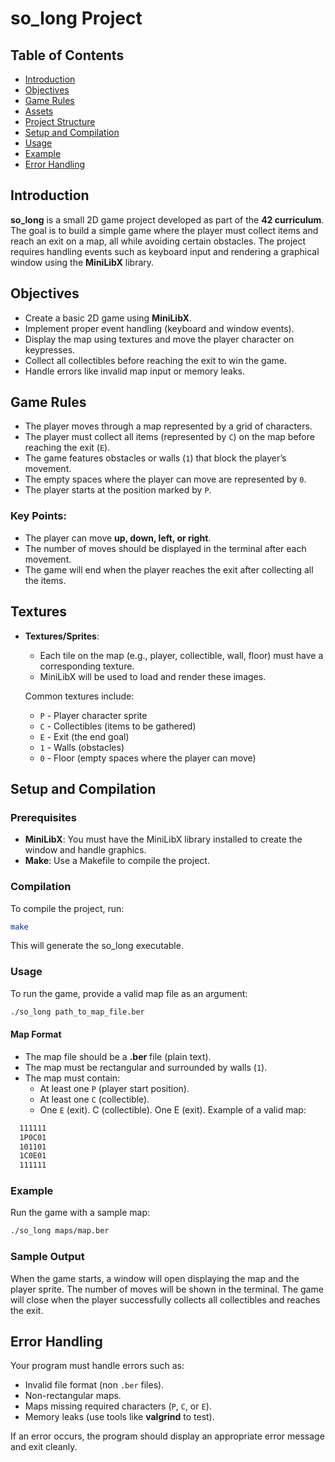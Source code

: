 # so_long Project

## Table of Contents
- [Introduction](#introduction)
- [Objectives](#objectives)
- [Game Rules](#game-rules)
- [Assets](#assets)
- [Project Structure](#project-structure)
- [Setup and Compilation](#setup-and-compilation)
- [Usage](#usage)
- [Example](#example)
- [Error Handling](#error-handling)
  
## Introduction
**so_long** is a small 2D game project developed as part of the **42 curriculum**. The goal is to build a simple game where the player must collect items and reach an exit on a map, all while avoiding certain obstacles. The project requires handling events such as keyboard input and rendering a graphical window using the **MiniLibX** library.

## Objectives
- Create a basic 2D game using **MiniLibX**.
- Implement proper event handling (keyboard and window events).
- Display the map using textures and move the player character on keypresses.
- Collect all collectibles before reaching the exit to win the game.
- Handle errors like invalid map input or memory leaks.

## Game Rules
- The player moves through a map represented by a grid of characters.
- The player must collect all items (represented by `C`) on the map before reaching the exit (`E`).
- The game features obstacles or walls (`1`) that block the player’s movement.
- The empty spaces where the player can move are represented by `0`.
- The player starts at the position marked by `P`.

### Key Points:
- The player can move **up, down, left, or right**.
- The number of moves should be displayed in the terminal after each movement.
- The game will end when the player reaches the exit after collecting all the items.

## Textures
- **Textures/Sprites**:
  - Each tile on the map (e.g., player, collectible, wall, floor) must have a corresponding texture.
  - MiniLibX will be used to load and render these images.
  
  Common textures include:
  - `P` - Player character sprite
  - `C` - Collectibles (items to be gathered)
  - `E` - Exit (the end goal)
  - `1` - Walls (obstacles)
  - `0` - Floor (empty spaces where the player can move)

## Setup and Compilation

### Prerequisites
- **MiniLibX**: You must have the MiniLibX library installed to create the window and handle graphics.
- **Make**: Use a Makefile to compile the project.
  
### Compilation
To compile the project, run:
```bash
make
```
This will generate the so_long executable.

### Usage
To run the game, provide a valid map file as an argument:

```bash
./so_long path_to_map_file.ber
```
#### Map Format

- The map file should be a **.ber** file (plain text).
- The map must be rectangular and surrounded by walls (`1`).
- The map must contain:
  - At least one `P` (player start position).
  - At least one `C` (collectible).
  - One `E` (exit).
C (collectible).
One E (exit).
Example of a valid map:
```bash
  111111
  1P0C01
  101101
  1C0E01
  111111
```
### Example
Run the game with a sample map:
```bash
./so_long maps/map.ber
```
### Sample Output
When the game starts, a window will open displaying the map and the player sprite.
The number of moves will be shown in the terminal.
The game will close when the player successfully collects all collectibles and reaches the exit.

## Error Handling

Your program must handle errors such as:

- Invalid file format (non `.ber` files).
- Non-rectangular maps.
- Maps missing required characters (`P`, `C`, or `E`).
- Memory leaks (use tools like **valgrind** to test).

If an error occurs, the program should display an appropriate error message and exit cleanly.
























